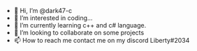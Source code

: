 - 👋 Hi, I’m @dark47-c
- 👀 I’m interested in coding...
- 🌱 I’m currently learning c++ and c# language.
- 💞️ I’m looking to collaborate on some projects
- 📫 How to reach me contact me on my discord Liberty#2034

<!---
dark47-c/dark47-c is a ✨ special ✨ repository because its `README.md` (this file) appears on your GitHub profile.
You can click the Preview link to take a look at your changes.
--->
